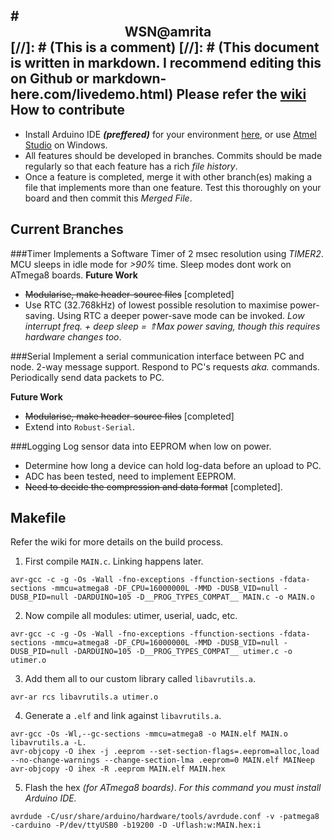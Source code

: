 #<center>WSN@amrita</center>
[//]: # (This is a comment)
[//]: # (This document is written in markdown. I recommend editing this on Github or markdown- here.com/livedemo.html)
Please refer the [wiki](https://github.com/arrow-/wsn-amrita/wiki)
How to contribute
----------------------
- Install Arduino IDE ***(preffered)*** for your environment [here][1], or use [Atmel Studio][2] on Windows.
- All features should be developed in branches. Commits should be made regularly so that each feature has a rich *file history*.
- Once a feature is completed, merge it with other branch(es) making a file that implements more than one feature. Test this thoroughly on your board and then commit this *Merged File*.

Current Branches
----------------------
###Timer
Implements a Software Timer of 2 msec resolution using *TIMER2*. MCU sleeps in idle mode for *>90%* time. Sleep modes dont work on ATmega8 boards.
**Future Work**

* ~~Modularise, make header-source files~~ [completed]
* Use RTC (32.768kHz) of lowest possible resolution to maximise power-saving. Using RTC a deeper power-save mode can be invoked. *Low interrupt freq. + deep sleep = ⇑Max power saving, though this requires hardware changes too*.

###Serial
Implement a serial communication interface between PC and node. 2-way message support. Respond to PC's requests *aka.* commands. Periodically send data packets to PC.

**Future Work**
* ~~Modularise, make header-source files~~ [completed]
* Extend into `Robust-Serial`.

###Logging
Log sensor data into EEPROM when low on power.
* Determine how long a device can hold log-data before an upload to PC.
* ADC has been tested, need to implement EEPROM.
* ~~Need to decide the compression and data format~~ [completed].

Makefile
---------
Refer the wiki for more details on the build process.

1. First compile `MAIN.c`. Linking happens later.
```
avr-gcc -c -g -Os -Wall -fno-exceptions -ffunction-sections -fdata-sections -mmcu=atmega8 -DF_CPU=16000000L -MMD -DUSB_VID=null -DUSB_PID=null -DARDUINO=105 -D__PROG_TYPES_COMPAT__ MAIN.c -o MAIN.o
```
2. Now compile all modules: utimer, userial, uadc, etc.
```
avr-gcc -c -g -Os -Wall -fno-exceptions -ffunction-sections -fdata-sections -mmcu=atmega8 -DF_CPU=16000000L -MMD -DUSB_VID=null -DUSB_PID=null -DARDUINO=105 -D__PROG_TYPES_COMPAT__ utimer.c -o utimer.o
```
3. Add them all to our custom library called `libavrutils.a`.
```
avr-ar rcs libavrutils.a utimer.o
```

4. Generate a `.elf` and link against `libavrutils.a`.
```
avr-gcc -Os -Wl,--gc-sections -mmcu=atmega8 -o MAIN.elf MAIN.o libavrutils.a -L.
avr-objcopy -O ihex -j .eeprom --set-section-flags=.eeprom=alloc,load --no-change-warnings --change-section-lma .eeprom=0 MAIN.elf MAINeep
avr-objcopy -O ihex -R .eeprom MAIN.elf MAIN.hex
```
5. Flash the hex *(for ATmega8 boards)*. *For this command you must install Arduino IDE.*
```
avrdude -C/usr/share/arduino/hardware/tools/avrdude.conf -v -patmega8 -carduino -P/dev/ttyUSB0 -b19200 -D -Uflash:w:MAIN.hex:i
```


[1]: http://arduino.cc/en/Main/Software 
[2]: http://www.atmel.com/tools/atmelstudio.aspx
